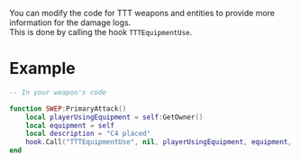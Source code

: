 You can modify the code for TTT weapons and entities to provide more information for the damage logs.<br>
This is done by calling the hook `TTTEquipmentUse`.

# Example
```lua
-- In your weapon's code

function SWEP:PrimaryAttack()
    local playerUsingEquipment = self:GetOwner()
    local equipment = self
    local description = "C4 placed"
    hook.Call("TTTEquipmentUse", nil, playerUsingEquipment, equipment, description)
end
```